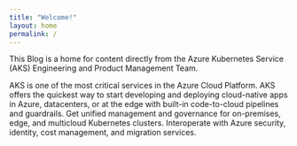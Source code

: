 ```yaml
---
title: "Welcome!"
layout: home
permalink: /
---
```


This Blog is a home for content directly from the Azure Kubernetes Service (AKS) Engineering and Product Management Team.

AKS is one of the most critical services in the Azure Cloud Platform. AKS offers the quickest way to start developing and deploying cloud-native apps in Azure, datacenters, or at the edge with built-in code-to-cloud pipelines and guardrails. Get unified management and governance for on-premises, edge, and multicloud Kubernetes clusters. Interoperate with Azure security, identity, cost management, and migration services.
